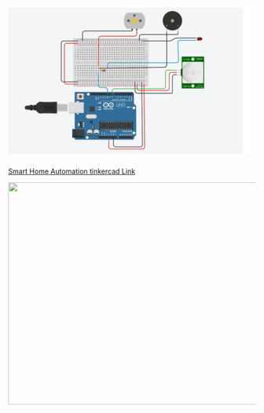 <h1 align="fill" >
 <img src="Assessmentpics1.png"/>
</h1>

[Smart Home Automation tinkercad Link ](https://www.tinkercad.com/things/heyRVA2BLFK-light-and-fan-activiation-by-pir-sensor)

<img width="725" height="453" src="https://www.tinkercad.com/embed/heyRVA2BLFK?editbtn=1" frameborder="0" marginwidth="0" marginheight="0" scrolling="no"></img>
